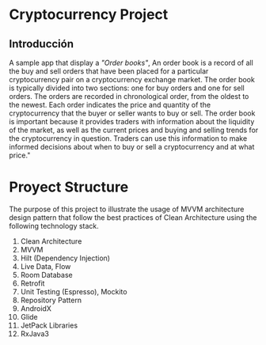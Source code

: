 # Cryptocurrency Project

## Introducción
A sample app that display a _"Order books"_, An order book is a record of all the buy and sell orders that have been placed for a particular cryptocurrency pair on a cryptocurrency exchange market.
The order book is typically divided into two sections: one for buy orders and one for sell orders. The orders are recorded in chronological order, from the oldest to the newest. Each order indicates the price and quantity of the cryptocurrency that the buyer or seller wants to buy or sell.
The order book is important because it provides traders with information about the liquidity of the market, as well as the current prices and buying and selling trends for the cryptocurrency in question. Traders can use this information to make informed decisions about when to buy or sell a cryptocurrency and at what price."

# Proyect Structure
The purpose of this project to illustrate the usage of MVVM architecture design pattern that follow the best practices of Clean Architecture using the following technology stack.

1. Clean Architecture
2. MVVM
3. Hilt (Dependency Injection)
4. Live Data, Flow
5. Room Database
6. Retrofit
7. Unit Testing (Espresso), Mockito
8. Repository Pattern
9. AndroidX
10. Glide
11. JetPack Libraries
12. RxJava3



